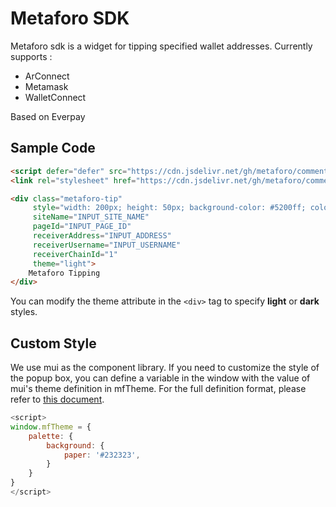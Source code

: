 # Metaforo SDK

Metaforo sdk is a widget for tipping specified wallet addresses. Currently supports :

- ArConnect
- Metamask
- WalletConnect

Based on Everpay

## Sample Code


```html
<script defer="defer" src="https://cdn.jsdelivr.net/gh/metaforo/comment3@0.1.3/dist/main.min.js"></script>
<link rel="stylesheet" href="https://cdn.jsdelivr.net/gh/metaforo/comment3@0.1.3/dist/main.min.css">

<div class="metaforo-tip"
     style="width: 200px; height: 50px; background-color: #5200ff; color: #FFFFFF; text-align: center; user-select: none"
     siteName="INPUT_SITE_NAME"
     pageId="INPUT_PAGE_ID"
     receiverAddress="INPUT_ADDRESS"
     receiverUsername="INPUT_USERNAME"
     receiverChainId="1"
     theme="light">
    Metaforo Tipping
</div>
```

You can modify the theme attribute in the `<div>` tag to specify **light** or **dark** styles.

## Custom Style

We use mui as the component library. If you need to customize the style of the popup box, you can define a variable in
the window with the value of mui's theme definition in mfTheme. For the full definition format, please refer
to [this document](https://mui.com/material-ui/customization/default-theme/).

```javascript
<script>
window.mfTheme = {
    palette: {
        background: {
            paper: '#232323',
        }
    }
}
</script>
```